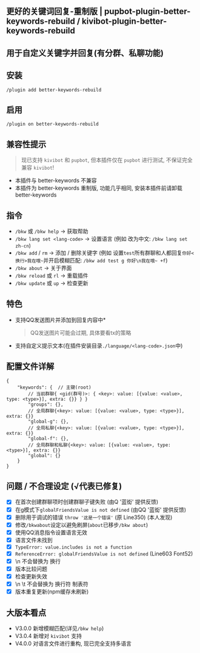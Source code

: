 ## 更好的关键词回复-重制版 | pupbot-plugin-better-keywords-rebuild / kivibot-plugin-better-keywords-rebuild
## 用于自定义关键字并回复(有分群、私聊功能)

## 安装
```
/plugin add better-keywords-rebuild
```

## 启用
```
/plugin on better-keywords-rebuild
```

## 兼容性提示
> 现已支持 `kivibot` 和 `pupbot`, 但本插件仅在 `pupbot` 进行测试, 不保证完全兼容 `kivibot`!
* 本插件与 better-keywords 不兼容
* 本插件为 better-keywords 重制版, 功能几乎相同, 安装本插件前请卸载 better-keywords

## 指令
* `/bkw` 或 `/bkw help` -> 获取帮助
* `/bkw lang set <lang-code>` -> 设置语言 (例如 改为中文: `/bkw lang set zh-cn`)
* `/bkw add` / `rm` -> 添加 / 删除关键字 (例如 设置`test`所有群聊和人都回复`你好<换行>我在哦~`并开启模糊匹配: `/bkw add test g 你好\n我在哦~ +f`)
* `/bkw about` -> 关于界面
* `/bkw reload` 或 `rl` -> 重载插件
* `/bkw update` 或 `up` -> 检查更新

## 特色
* 支持QQ发送图片并添加到回复内容中*
  > QQ发送图片可能会过期, 具体要看tx的策略
<!-- * 支持加载js脚本(自动调用main函数) *[js脚本开发文档](./jsdocxs/START.md)* -->
<!-- * 支持js脚本热加载(在调用前自动刷新) -->
<!-- * 支持js脚本使用 oicq 的 segment 等内置方法发送消息 -->
* 支持自定义提示文本(在插件安装目录`./language/<lang-code>.json`中)

## 配置文件详解
```
{
    "keywords": {  // 主键(root)
        // 当前群聊{ <gid(群号)>: { <key>: value: [{value: <value>, type: <type>}], extra: {}} } }
        "groups": {},
        // 全局群聊{<key>: value: [{value: <value>, type: <type>}], extra: {}}
        "global-g": {},
        // 全局私聊{<key>: value: [{value: <value>, type: <type>}], extra: {}}
        "global-f": {},
        // 全局群聊和私聊{<key>: value: [{value: <value>, type: <type>}], extra: {}}
        "global": {}
    }
}
```
<!-- * 兼容 `{<key>: <value>}`, 默认type为text(仅文本) -->

## 问题 / 不合理设定 (√代表已修复)
- [x] 在首次创建群聊项时创建群聊子键失败  (由Q '蓝衒' 提供反馈)
- [x] 在g模式下`globalFriendsValue is not defined`  (由QQ '蓝衒' 提供反馈)
- [x] 删除用于调试的错误 `throw '这是一个错误'` (原 Line350)  (本人发现)
- [x] 修改`/bkwabout`设定以避免刷屏(`about`已移步`/bkw about`)
- [x] 使用QQ消息指令设置语言无效
- [x] 语言文件未找到
- [x] `TypeError: value.includes is not a function`
- [x] `ReferenceError: globalFriendsValue is not defined` (Line603 Font52)
- [x] \n 不会替换为 换行
- [x] 版本比较问题
- [x] 检查更新失效
- [x] \n \t 不会替换为 换行符 制表符
- [x] 版本重复更新(npm缓存未刷新)

## 大版本看点
* V3.0.0 新增模糊匹配(详见`/bkw help`)
* V3.0.4 新增对 `kivibot` 支持
* V4.0.0 对语言文件进行重构, 现已完全支持多语言
